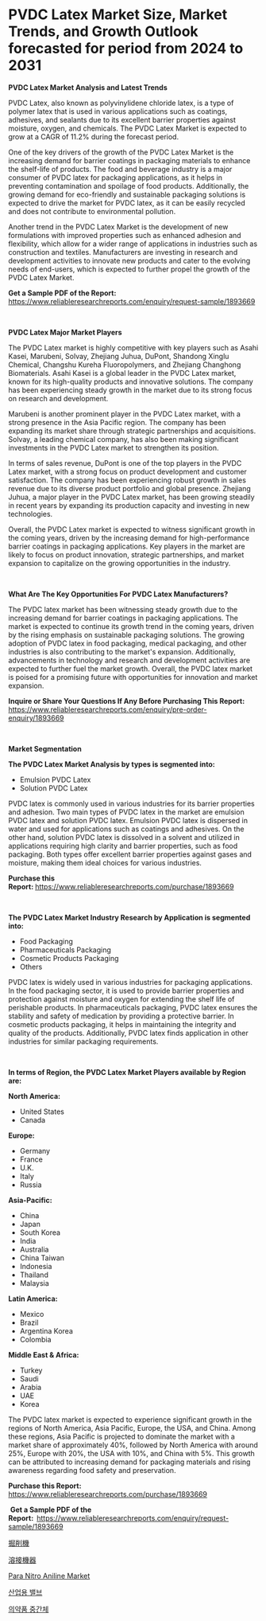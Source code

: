 <p><h1>PVDC Latex Market Size, Market Trends, and Growth Outlook forecasted for period from 2024 to 2031</h1></p><p><strong>PVDC Latex Market Analysis and Latest Trends</strong></p>
<p><p>PVDC Latex, also known as polyvinylidene chloride latex, is a type of polymer latex that is used in various applications such as coatings, adhesives, and sealants due to its excellent barrier properties against moisture, oxygen, and chemicals. The PVDC Latex Market is expected to grow at a CAGR of 11.2% during the forecast period.</p><p>One of the key drivers of the growth of the PVDC Latex Market is the increasing demand for barrier coatings in packaging materials to enhance the shelf-life of products. The food and beverage industry is a major consumer of PVDC latex for packaging applications, as it helps in preventing contamination and spoilage of food products. Additionally, the growing demand for eco-friendly and sustainable packaging solutions is expected to drive the market for PVDC latex, as it can be easily recycled and does not contribute to environmental pollution.</p><p>Another trend in the PVDC Latex Market is the development of new formulations with improved properties such as enhanced adhesion and flexibility, which allow for a wider range of applications in industries such as construction and textiles. Manufacturers are investing in research and development activities to innovate new products and cater to the evolving needs of end-users, which is expected to further propel the growth of the PVDC Latex Market.</p></p>
<p><strong>Get a Sample PDF of the Report:&nbsp;</strong> <a href="https://www.reliableresearchreports.com/enquiry/request-sample/1893669">https://www.reliableresearchreports.com/enquiry/request-sample/1893669</a></p>
<p>&nbsp;</p>
<p><strong>PVDC Latex Major Market Players</strong></p>
<p><p>The PVDC Latex market is highly competitive with key players such as Asahi Kasei, Marubeni, Solvay, Zhejiang Juhua, DuPont, Shandong Xinglu Chemical, Changshu Kureha Fluoropolymers, and Zhejiang Changhong Biomaterials. Asahi Kasei is a global leader in the PVDC Latex market, known for its high-quality products and innovative solutions. The company has been experiencing steady growth in the market due to its strong focus on research and development.</p><p>Marubeni is another prominent player in the PVDC Latex market, with a strong presence in the Asia Pacific region. The company has been expanding its market share through strategic partnerships and acquisitions. Solvay, a leading chemical company, has also been making significant investments in the PVDC Latex market to strengthen its position.</p><p>In terms of sales revenue, DuPont is one of the top players in the PVDC Latex market, with a strong focus on product development and customer satisfaction. The company has been experiencing robust growth in sales revenue due to its diverse product portfolio and global presence. Zhejiang Juhua, a major player in the PVDC Latex market, has been growing steadily in recent years by expanding its production capacity and investing in new technologies.</p><p>Overall, the PVDC Latex market is expected to witness significant growth in the coming years, driven by the increasing demand for high-performance barrier coatings in packaging applications. Key players in the market are likely to focus on product innovation, strategic partnerships, and market expansion to capitalize on the growing opportunities in the industry.</p></p>
<p>&nbsp;</p>
<p><strong>What Are The Key Opportunities For PVDC Latex Manufacturers?</strong></p>
<p><p>The PVDC latex market has been witnessing steady growth due to the increasing demand for barrier coatings in packaging applications. The market is expected to continue its growth trend in the coming years, driven by the rising emphasis on sustainable packaging solutions. The growing adoption of PVDC latex in food packaging, medical packaging, and other industries is also contributing to the market's expansion. Additionally, advancements in technology and research and development activities are expected to further fuel the market growth. Overall, the PVDC latex market is poised for a promising future with opportunities for innovation and market expansion.</p></p>
<p><strong>Inquire or Share Your Questions If Any Before Purchasing This Report:</strong> <a href="https://www.reliableresearchreports.com/enquiry/pre-order-enquiry/1893669">https://www.reliableresearchreports.com/enquiry/pre-order-enquiry/1893669</a></p>
<p>&nbsp;</p>
<p><strong>Market Segmentation</strong></p>
<p><strong>The PVDC Latex Market Analysis by types is segmented into:</strong></p>
<p><ul><li>Emulsion PVDC Latex</li><li>Solution PVDC Latex</li></ul></p>
<p><p>PVDC latex is commonly used in various industries for its barrier properties and adhesion. Two main types of PVDC latex in the market are emulsion PVDC latex and solution PVDC latex. Emulsion PVDC latex is dispersed in water and used for applications such as coatings and adhesives. On the other hand, solution PVDC latex is dissolved in a solvent and utilized in applications requiring high clarity and barrier properties, such as food packaging. Both types offer excellent barrier properties against gases and moisture, making them ideal choices for various industries.</p></p>
<p><strong>Purchase this Report:&nbsp;</strong><a href="https://www.reliableresearchreports.com/purchase/1893669">https://www.reliableresearchreports.com/purchase/1893669</a></p>
<p>&nbsp;</p>
<p><strong>The PVDC Latex Market Industry Research by Application is segmented into:</strong></p>
<p><ul><li>Food Packaging</li><li>Pharmaceuticals Packaging</li><li>Cosmetic Products Packaging</li><li>Others</li></ul></p>
<p><p>PVDC latex is widely used in various industries for packaging applications. In the food packaging sector, it is used to provide barrier properties and protection against moisture and oxygen for extending the shelf life of perishable products. In pharmaceuticals packaging, PVDC latex ensures the stability and safety of medication by providing a protective barrier. In cosmetic products packaging, it helps in maintaining the integrity and quality of the products. Additionally, PVDC latex finds application in other industries for similar packaging requirements.</p></p>
<p>&nbsp;</p>
<p><strong>In terms of Region, the PVDC Latex Market Players available by Region are:</strong></p>
<p>
    <p> <strong> North America: </strong>
        <ul>
            <li>United States</li>
            <li>Canada</li>
        </ul>
        </p> 
    <p> <strong> Europe: </strong>
        <ul>
            <li>Germany</li>
            <li>France</li>
            <li>U.K.</li>
            <li>Italy</li>
            <li>Russia</li>
        </ul>
        </p> 
    <p> <strong> Asia-Pacific: </strong>
        <ul>
            <li>China</li>
            <li>Japan</li>
            <li>South Korea</li>
            <li>India</li>
            <li>Australia</li>
            <li>China Taiwan</li>
            <li>Indonesia</li>
            <li>Thailand</li>
            <li>Malaysia</li>
        </ul>
        </p> 
    <p> <strong> Latin America: </strong>
        <ul>
            <li>Mexico</li>
            <li>Brazil</li>
            <li>Argentina Korea</li>
            <li>Colombia</li>
        </ul>
        </p> 
    <p> <strong> Middle East & Africa: </strong>
        <ul>
            <li>Turkey</li>
            <li>Saudi</li>
            <li>Arabia</li>
            <li>UAE</li>
            <li>Korea</li>
        </ul>
    </p>
    </p>
<p><p>The PVDC latex market is expected to experience significant growth in the regions of North America, Asia Pacific, Europe, the USA, and China. Among these regions, Asia Pacific is projected to dominate the market with a market share of approximately 40%, followed by North America with around 25%, Europe with 20%, the USA with 10%, and China with 5%. This growth can be attributed to increasing demand for packaging materials and rising awareness regarding food safety and preservation.</p></p>
<p><strong>Purchase this Report: </strong><a href="https://www.reliableresearchreports.com/purchase/1893669">https://www.reliableresearchreports.com/purchase/1893669</a></p>
<p>&nbsp;<strong>Get a Sample PDF of the Report:&nbsp;&nbsp;</strong><a href="https://www.reliableresearchreports.com/enquiry/request-sample/1893669">https://www.reliableresearchreports.com/enquiry/request-sample/1893669</a></p>
<p><strong></strong></p>
<p><p><a href="https://medium.com/@pedrogers56456/%E3%82%B0%E3%83%AC%E3%83%BC%E3%83%80%E3%83%BC%E5%B8%82%E5%A0%B4%E3%81%AE%E3%83%88%E3%83%AC%E3%83%B3%E3%83%89%E3%81%A8%E5%B8%82%E5%A0%B4%E5%88%86%E6%9E%90%E3%81%AF-2024%E5%B9%B4%E3%81%8B%E3%82%892031%E5%B9%B4%E3%81%BE%E3%81%A7%E3%81%AE%E6%9C%9F%E9%96%93%E3%81%AB%E4%BA%88%E6%B8%AC%E3%81%95%E3%82%8C%E3%81%A6%E3%81%84%E3%81%BE%E3%81%99-c0a0fd6f78d8">掘削機</a></p><p><a href="https://medium.com/@annchovey2023/%E6%BA%B6%E6%8E%A5%E6%A9%9F%E5%99%A8%E5%B8%82%E5%A0%B4%E3%81%AE%E5%88%86%E6%9E%90-%E3%82%B0%E3%83%AD%E3%83%BC%E3%83%90%E3%83%AB%E7%94%A3%E6%A5%AD%E3%81%AE%E8%A6%8B%E9%80%9A%E3%81%97%E3%81%A8%E4%BA%88%E6%B8%AC-2024%E5%B9%B4%E3%81%8B%E3%82%892031%E5%B9%B4-54195ccafdbc">溶接機器</a></p><p><a href="https://github.com/nicoletavirag/Market-Research-Report-List-2/blob/main/para-nitro-aniline-market.md">Para Nitro Aniline Market</a></p><p><a href="https://medium.com/@frankfurter67567/%EC%82%B0%EC%97%85-%EB%B0%B8%EB%B8%8C-%EC%8B%9C%EC%9E%A5-%EC%8B%9C%EC%9E%A5-%EC%A0%90%EC%9C%A0%EC%9C%A8-%EC%8B%9C%EC%9E%A5-%ED%8A%B8%EB%A0%8C%EB%93%9C-%EB%B0%8F-%EB%AF%B8%EB%9E%98-%EC%84%B1%EC%9E%A5-%ED%83%90%EC%83%89-da46cda1ce2d">산업용 밸브</a></p><p><a href="https://medium.com/@ethawolf/%EC%A0%9C%EC%95%BD-%EC%A4%91%EA%B0%84%EC%B2%B4-%EC%8B%9C%EC%9E%A5-2031%EB%85%84%EA%B9%8C%EC%A7%80%EC%9D%98-%EB%8F%99%ED%96%A5-%EC%98%88%EC%B8%A1-%EB%B0%8F-%EA%B2%BD%EC%9F%81-%EB%B6%84%EC%84%9D-31b195711ddd">의약품 중간체</a></p></p>